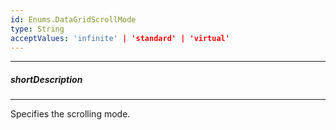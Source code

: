 ```yaml
---
id: Enums.DataGridScrollMode
type: String
acceptValues: 'infinite' | 'standard' | 'virtual'
---
```

---
##### shortDescription
<!-- Description goes here -->

---
<!-- Description goes here -->
Specifies the scrolling mode.